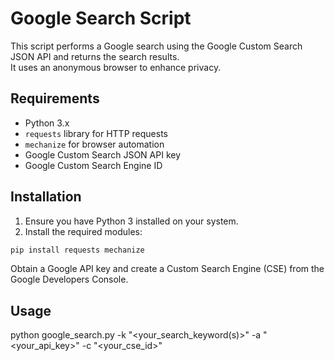 # Google Search Script

This script performs a Google search using the Google Custom Search JSON API and returns the search results.\
It uses an anonymous browser to enhance privacy.

## Requirements

- Python 3.x
- `requests` library for HTTP requests
- `mechanize` for browser automation
- Google Custom Search JSON API key
- Google Custom Search Engine ID

## Installation

1. Ensure you have Python 3 installed on your system.
2. Install the required modules:

```bash
pip install requests mechanize
```
Obtain a Google API key and create a Custom Search Engine (CSE) from the Google Developers Console.

## Usage

python google_search.py -k "<your_search_keyword(s)>" -a "<your_api_key>" -c "<your_cse_id>"


